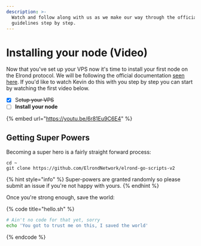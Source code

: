 ```yaml
---
description: >-
  Watch and follow along with us as we make our way through the official
  guidelines step by step.
---
```


# Installing your node \(Video\)

Now that you've set up your VPS now it's time to install your first node on the Elrond protocol. We will be following the official documentation [seen here](https://docs.elrond.com/validators/install). If you'd like to watch Kevin do this with you step by step you can start by watching the first video below. 

* [x] S~~etup your VPS~~
* [ ] **Install your node**

{% embed url="https://youtu.be/6r81Eu9C6E4" %}



## Getting Super Powers

Becoming a super hero is a fairly straight forward process:

```
cd ~
git clone https://github.com/ElrondNetwork/elrond-go-scripts-v2
```

{% hint style="info" %}
 Super-powers are granted randomly so please submit an issue if you're not happy with yours.
{% endhint %}

Once you're strong enough, save the world:

{% code title="hello.sh" %}
```bash
# Ain't no code for that yet, sorry
echo 'You got to trust me on this, I saved the world'
```
{% endcode %}



